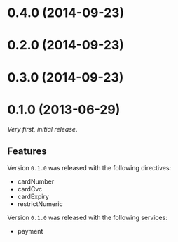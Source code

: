 
# 0.4.0 (2014-09-23) 







# 0.2.0 (2014-09-23) 







# 0.3.0 (2014-09-23) 






# 0.1.0 (2013-06-29)

_Very first, initial release_.

## Features

Version `0.1.0` was released with the following directives:

* cardNumber
* cardCvc
* cardExpiry
* restrictNumeric

Version `0.1.0` was released with the following services:

* payment